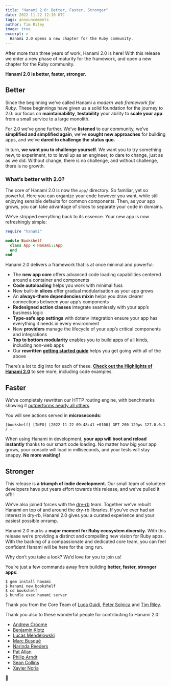 ```yaml
---
title: "Hanami 2.0: Better, Faster, Stronger"
date: 2022-11-22 12:10 UTC
tags: announcements
author: Tim Riley
image: true
excerpt: >
  Hanami 2.0 opens a new chapter for the Ruby community.
---
```


After more than three years of work, Hanami 2.0 is here! With this release we enter a new phase of maturity for the framework, and open a new chapter for the Ruby community.

**Hanami 2.0 is better, faster, stronger.**

## Better

Since the beginning we’ve called Hanami a _modern web framework for Ruby_. These beginnings have given us a solid foundation for the journey to 2.0: our focus on **maintainability**, **testability** your ability to **scale your app** from a small service to a large monolith.

For 2.0 we’ve gone further. We’ve **listened** to our community, we’ve **simplified and simplified again**, we’ve **sought new approaches** for building apps, and we’ve **dared to challenge the status quo.**

In turn, **we want you to challenge yourself**. We want you to try something new, to experiment, to to level up as an engineer, to dare to change, just as as we did. Without change, there is no challenge, and without challenge, there is no growth.

### What’s better with 2.0?

The core of Hanami 2.0 is now the `app/` directory. So familiar, yet so powerful. Here you can organize your code however you want, while still enjoying sensible defaults for common components. Then, as your app grows, you can take advantage of slices to separate your code in domains.

We’ve stripped everything back to its essence. Your new app is now refreshingly simple:

```ruby
require "hanami"

module Bookshelf
  class App < Hanami::App
  end
end
```

Hanami 2.0 delivers a framework that is at once minimal and powerful:

- The **new app core** offers advanced code loading capabilities centered around a container and components
- **Code autoloading** helps you work with minimal fuss
- New built-in **slices** offer gradual modularisation as your app grows
- An **always-there dependencies mixin** helps you draw clearer connections between your app’s components
- **Redesigned action classes** integrate seamlessly with your app’s business logic
- **Type-safe app settings** with dotenv integration ensure your app has everything it needs in every environment
- New **providers** manage the lifecycle of your app’s critical components and integrations
- **Top to bottom modularity** enables you to build apps of all kinds, including non-web apps
- Our **rewritten [getting started guide](https://guides.hanamirb.org/v2.0/introduction/getting-started/)** helps you get going with all of the above

There’s a lot to dig into for each of these. **[Check out the Highlights of Hanami 2.0](https://discourse.hanamirb.org/t/highlights-of-hanami-2-0/728)** to see more, including code examples.

## Faster

We’ve completely rewritten our HTTP routing engine, with benchmarks showing it [outperforms nearly all others](https://hanamirb.org/blog/2020/02/26/introducing-hanami-api/).

You will see actions served in **microseconds**:

```
[bookshelf] [INFO] [2022-11-22 09:48:41 +0100] GET 200 129µs 127.0.0.1 / -
```

When using Hanami in development, **your app will boot and reload instantly** thanks to our smart code loading. No matter how big your app grows, your console will load in milliseconds, and your tests will stay snappy. **No more waiting!**

## Stronger

This release is **a triumph of indie development.** Our small team of volunteer developers have put years effort towards this release, and we’ve pulled it off!!

We’ve also joined forces with the [dry-rb](https://dry-rb.org/) team. Together we’ve rebuilt Hanami on top of and around the dry-rb libraries. If you’ve ever had an interest in dry-rb, Hanami 2.0 gives you a curated experience and your easiest possible onramp.

Hanami 2.0 marks a **major moment for Ruby ecosystem diversity.** With this release we’re providing a distinct and compelling new vision for Ruby apps. With the backing of a compassionate and dedicated core team, you can feel confident Hanami will be here for the long run.

Why don’t you take a look? We’d love for you to join us!

You’re just a few commands away from building **better, faster, stronger apps**:

```shell
$ gem install hanami
$ hanami new bookshelf
$ cd bookshelf
$ bundle exec hanami server
```

Thank you from the Core Team of [Luca Guidi](https://github.com/jodosha), [Peter Solnica](https://github.com/solnic) and [Tim Riley](https://github.com/timriley).

Thank you also to these wonderful people for contributing to Hanami 2.0!

- [Andrew Croome](https://github.com/andrewcroome)
- [Benjamin Klotz](https://github.com/tak1n)
- [Lucas Mendelowski](https://github.com/lcmen)
- [Marc Busqué](https://github.com/waiting-for-dev)
- [Narinda Reeders](https://github.com/narinda)
- [Pat Allan](https://github.com/pat)
- [Philip Arndt](https://github.com/parndt)
- [Sean Collins](https://github.com/cllns)
- [Xavier Noria](https://github.com/fxn)

🌸
